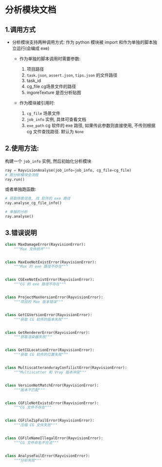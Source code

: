 # 分析模块文档

## 1.调用方式
- 分析模块支持两种调用方式: 作为 python 模块被 import 和作为单独的脚本独立运行(会编成 exe)
    -  作为单独的脚本调用时需要参数: 
    
        1. 项目路径
        2. `task.json`, `assert.json`, `tips.json` 的文件路径
        3. task_id
        4. cg_file cg场景文件的路径
        5. ingoreTexture 是否分析贴图

    - 作为模块被引用时:
    
        1. `cg_file` 场景文件
        2. `job_info` 实例, 具体可查看文档
        3. `exe_path` cg 软件的 exe 路径, 如果传此参数则直接使用, 不传则根据 cg 文件查找路径. 默认为 `None`


## 2.使用方法:
构建一个 `job_info` 实例, 然后初始化分析模块
```python
ray = RayvisionAnalyse(job_info=job_info, cg_file=cg_file)
# 跑分析模块全流程
ray.run()
```
或者单独跑函数:
```python
# 获取场景信息, 找 软件的 exe 路径
ray.analyse_cg_file_info()

# 单独的分析
ray.analyse()
```

## 3.错误说明
```python
class MaxDamageError(RayvisionError):
    """Max 文件损坏"""


class MaxExeNotExistError(RayvisionError):
    """Max 的 exe 路径不存在"""


class CGExeNotExistError(RayvisionError):
    """CG 的 exe 路径不存在"""


class ProjectMaxVersionError(RayvisionError):
    """项目的 Max 版本错误"""


class GetCGVersionError(RayvisionError):
    """获取 CG 软件的版本失败"""


class GetRendererError(RayvisionError):
    """获取渲染器失败"""


class GetCGLocationError(RayvisionError):
    """获取 CG 软件的位置失败"""


class MultiscatterandvrayConfilictError(RayvisionError):
    """Multiscatter 和 Vray 版本冲突"""


class VersionNotMatchError(RayvisionError):
    """版本不匹配"""


class CGFileNotExistsError(RayvisionError):
    """CG 文件不存在"""


class CGFileZipFailError(RayvisionError):
    """压缩 CG 文件失败"""


class CGFileNameIllegalError(RayvisionError):
    """CG 文件命名不合法"""


class AnalyseFailError(RayvisionError):
    """分析失败"""

```        